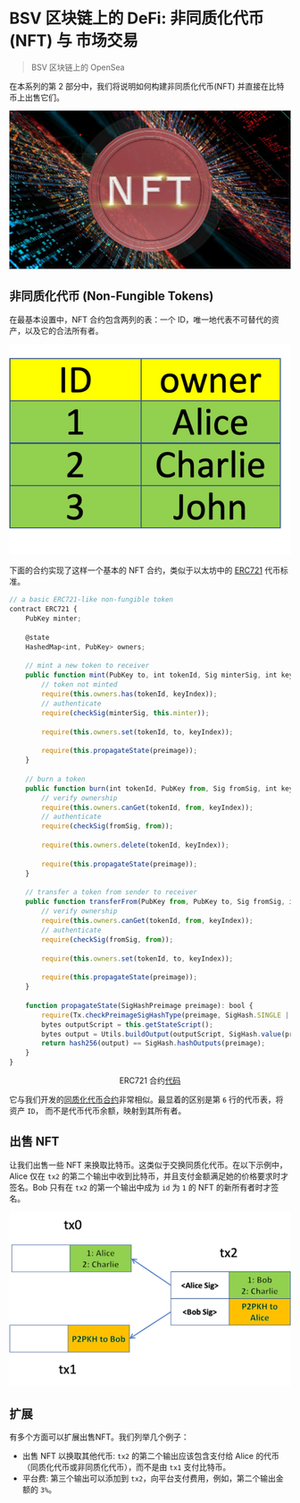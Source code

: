 # BSV 区块链上的 DeFi: 非同质化代币(NFT) 与 市场交易
> BSV 区块链上的 OpenSea

在本系列的第 2 部分中，我们将说明如何构建非同质化代币(NFT) 并直接在比特币上出售它们。

![NFT](./nft.jpeg)

## 非同质化代币 (Non-Fungible Tokens)

在最基本设置中，NFT 合约包含两列的表：一个 ID，唯一地代表不可替代的资产，以及它的合法所有者。

![NFT表](./ntf_table.png)

下面的合约实现了这样一个基本的 NFT 合约，类似于以太坊中的 [ERC721](https://ethereum.org/en/developers/docs/standards/tokens/erc-721/) 代币标准。

```javascript
// a basic ERC721-like non-fungible token
contract ERC721 {
    PubKey minter;

    @state
    HashedMap<int, PubKey> owners;

    // mint a new token to receiver
    public function mint(PubKey to, int tokenId, Sig minterSig, int keyIndex, SigHashPreimage preimage) {
        // token not minted
        require(this.owners.has(tokenId, keyIndex));
        // authenticate
        require(checkSig(minterSig, this.minter));

        require(this.owners.set(tokenId, to, keyIndex));

        require(this.propagateState(preimage));
    }

    // burn a token
    public function burn(int tokenId, PubKey from, Sig fromSig, int keyIndex, SigHashPreimage preimage) {
        // verify ownership
        require(this.owners.canGet(tokenId, from, keyIndex));
        // authenticate
        require(checkSig(fromSig, from));

        require(this.owners.delete(tokenId, keyIndex));

        require(this.propagateState(preimage));
    }

    // transfer a token from sender to receiver
    public function transferFrom(PubKey from, PubKey to, Sig fromSig, int tokenId, int keyIndex, SigHashPreimage preimage) {
        // verify ownership
        require(this.owners.canGet(tokenId, from, keyIndex));
        // authenticate
        require(checkSig(fromSig, from));

        require(this.owners.set(tokenId, to, keyIndex));
    
        require(this.propagateState(preimage));
    }

    function propagateState(SigHashPreimage preimage): bool {
        require(Tx.checkPreimageSigHashType(preimage, SigHash.SINGLE | SigHash.FORKID));
        bytes outputScript = this.getStateScript();
        bytes output = Utils.buildOutput(outputScript, SigHash.value(preimage));
        return hash256(output) == SigHash.hashOutputs(preimage);
    }
}
```

<center>ERC721 合约<a href="https://github.com/sCrypt-Inc/boilerplate/blob/master/contracts/erc721.scrypt">代码</a></center>

它与我们开发的[同质化代币合约](https://blog.csdn.net/freedomhero/article/details/122735828)非常相似。最显着的区别是第 `6` 行的代币表，将资产 `ID`， 而不是代币代币余额，映射到其所有者。

## 出售 NFT

让我们出售一些 NFT 来换取比特币。这类似于交换同质化代币。在以下示例中，Alice 仅在 `tx2` 的第二个输出中收到比特币，并且支付金额满足她的价格要求时才签名。Bob 只有在 `tx2` 的第一个输出中成为 `id` 为 `1` 的 NFT 的新所有者时才签名。

![nft_sale](./nft_sale.png)

## 扩展

有多个方面可以扩展出售NFT。我们列举几个例子：

- 出售 NFT 以换取其他代币: `tx2` 的第二个输出应该包含支付给 Alice 的代币（同质化代币或非同质化代币），而不是由 `tx1` 支付比特币。
- 平台费: 第三个输出可以添加到 `tx2`，向平台支付费用，例如，第二个输出金额的 `3%`。